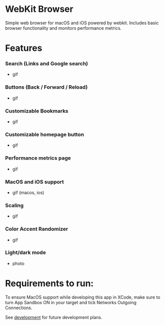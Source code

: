 # WebKit Browser 

Simple web browser for macOS and iOS powered by webkit. Includes basic browser functionality and monitors performance metrics.  

# Features

### Search (Links and Google search)
- gif

### Buttons (Back / Forward / Reload)
- gif

### Customizable Bookmarks
- gif

### Customizable homepage button
- gif

### Performance metrics page
- gif

### MacOS and iOS support
- gif (macos, ios)

### Scaling 
- gif

### Color Accent Randomizer
- gif

### Light/dark mode
- photo




# Requirements to run: 
To ensure MacOS support while developing this app in XCode, make sure to turn App Sandbox ON in your target and tick Networks Outgoing Connections. 

See [development](development.md) for future development plans.
